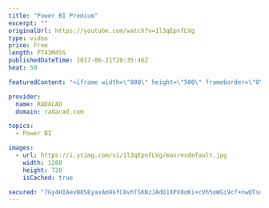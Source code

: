 ```yaml
---
title: "Power BI Premium"
excerpt: ""
originalUrl: https://youtube.com/watch?v=1l3qEpnfLVg
type: video
price: Free
length: PT43M45S
publishedDateTime: 2017-06-21T20:35:46Z
heat: 50

featuredContent: "<iframe width=\"800\" height=\"500\" frameborder=\"0\" src=\"https://www.youtube.com/embed/1l3qEpnfLVg\" allow=\"accelerometer; autoplay; encrypted-media; gyroscope; picture-in-picture\" allowfullscreen></iframe>"

provider:
  name: RADACAD
  domain: radacad.com

topics:
  - Power BI

images:
  - url: https://i.ytimg.com/vi/1l3qEpnfLVg/maxresdefault.jpg
    width: 1280
    height: 720
    isCached: true

secured: "7Gy4HIAevN8SEyaxAm9kfC8vhTSKNzJAdD1XPX8oKi+cVh5oWGi9cf+nwQTso6IzhWgsc9uppcHWuUk5oXIRBi1iKWpT6bmUuIuVTBjx5EBROgodVZLmt7ebFjdeOSKrSCXhpT3/qyR4GTk0bpiFDWZU6fgeQXp4FYl09yn/RmIrRMOTDRE0p9+/hlyNOKUCIePxPpVBM9YWVevmncvKesWNxoQxaO/Xrwip8Nik6ipWHJlRT3ubeuGZ5/HnkBZQ7uC7UMg1yOdtz0eQpY8mxBzpF/mdgxOKGadNX02Xq+AOcAoqyow8BjhB3ap4Sns547+3svF+cWUQd0m/TCLFE6QW4XqHJLHbO9ejtj8nY5/WSb1qWAVUmCX5bIY3nhckoSjcSHngmzpspcAOF9z0+gi5ieqMoPGM/XKuuwdtX8c=;oyAmY1wz1B9rkw0lO+EGhw=="
---
```


